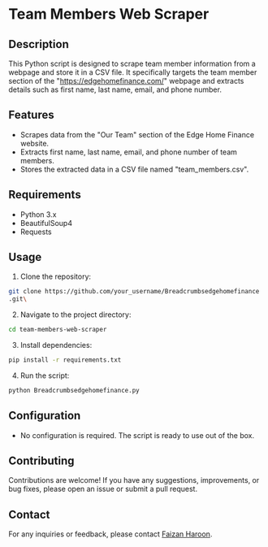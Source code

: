 # Team Members Web Scraper

## Description
This Python script is designed to scrape team member information from a webpage and store it in a CSV file. It specifically targets the team member section of the "https://edgehomefinance.com/" webpage and extracts details such as first name, last name, email, and phone number.

## Features
- Scrapes data from the "Our Team" section of the Edge Home Finance website.
- Extracts first name, last name, email, and phone number of team members.
- Stores the extracted data in a CSV file named "team_members.csv".

## Requirements
- Python 3.x
- BeautifulSoup4
- Requests

## Usage
1. Clone the repository:
```bash
git clone https://github.com/your_username/Breadcrumbsedgehomefinance
.git\
```
2. Navigate to the project directory:
```bash
cd team-members-web-scraper
```
3. Install dependencies:
```bash
pip install -r requirements.txt
```
4. Run the script:
```bash
python Breadcrumbsedgehomefinance.py
```

## Configuration
- No configuration is required. The script is ready to use out of the box.

## Contributing
Contributions are welcome! If you have any suggestions, improvements, or bug fixes, please open an issue or submit a pull request.

## Contact
For any inquiries or feedback, please contact [Faizan Haroon](https://github.com/Pakheria).
